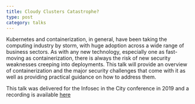 ```yaml
---
title: Cloudy Clusters Catastrophe?
type: post
category: talks
---
```


Kubernetes and containerization, in general, have been taking the computing industry by storm, with huge adoption across a wide range of business sectors.
As with any new technology, especially one as fast-moving as containerization, there is always the risk of new security weaknesses creeping into deployments.
This talk will provide an overview of containerization and the major security challenges that come with it as well as providing practical guidance on how to address them.

This talk was delivered for the Infosec in the City conference in 2019 and a recording is available [here](https://youtu.be/Cs7Ted3Fxog)
